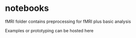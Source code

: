 # notebooks

fMRI folder contains preprocessing for fMRI plus basic analysis

Examples or prototyping can be hosted here
